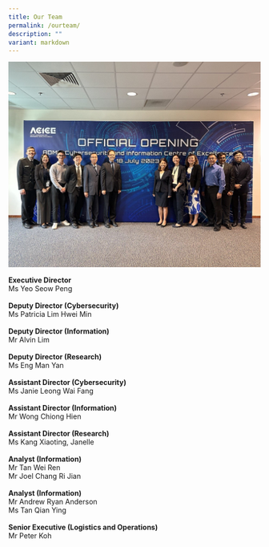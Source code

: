 ```yaml
---
title: Our Team
permalink: /ourteam/
description: ""
variant: markdown
---
```

![](/images/acice%20team.jpg)

**Executive Director**<br>
Ms Yeo Seow Peng
<br> <br>
**Deputy Director (Cybersecurity)**<br>Ms Patricia Lim Hwei Min<br>
<br>
**Deputy Director (Information)**<br>Mr Alvin Lim<br>
<br>
**Deputy Director (Research)**<br>Ms Eng Man Yan<br>
<br>**Assistant Director (Cybersecurity)** <br>
Ms Janie Leong Wai Fang<br>
<br>
**Assistant Director (Information)**<br>
Mr Wong Chiong Hien <br>
<br>**Assistant Director (Research)** <br>
Ms Kang Xiaoting, Janelle <br>
<br>
**Analyst (Information)**<br>
Mr Tan Wei Ren<br>Mr Joel Chang Ri Jian
<br>
<br>
**Analyst (Information)**<br>
Mr Andrew Ryan Anderson<br>Ms Tan Qian Ying
<br>
<br>
**Senior Executive (Logistics and Operations)**
<br>Mr Peter Koh